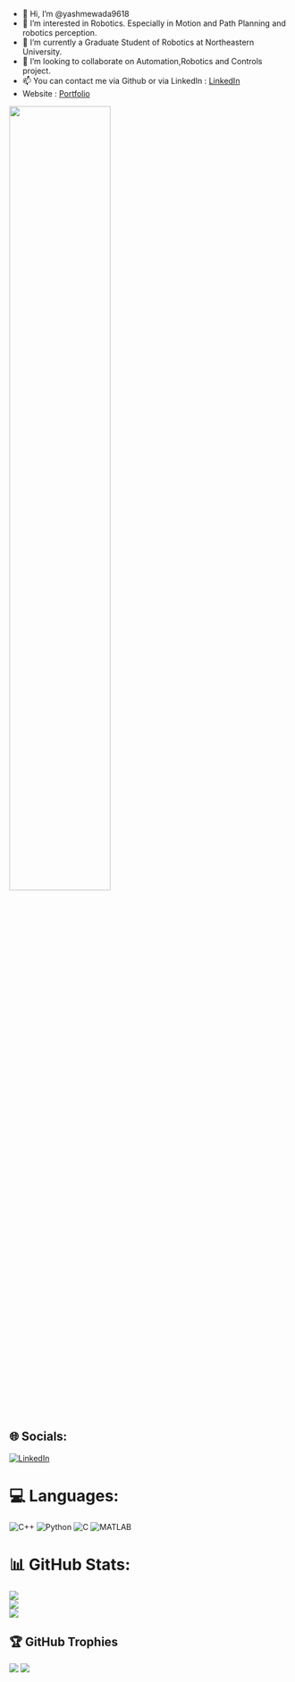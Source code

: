 - 👋 Hi, I’m @yashmewada9618
- 👀 I’m interested in Robotics. Especially in Motion and Path Planning and robotics perception.
- 🌱 I’m currently a Graduate Student of Robotics at Northeastern University.
- 💞️ I’m looking to collaborate on Automation,Robotics and Controls project.
- 📫 You can contact me via Github or via LinkedIn : [LinkedIn](https://www.linkedin.com/in/yashmewada/)
- Website : [Portfolio](https://yashmewada9618.github.io/Yash-Mewada/)


<img src="https://i.imgur.com/qI1Jfyl.gif"  width="60%"/>


## 🌐 Socials:
[![LinkedIn](https://img.shields.io/badge/LinkedIn-%230077B5.svg?logo=linkedin&logoColor=white)](https://www.linkedin.com/in/yashmewada/)

# 💻 Languages:
![C++](https://img.shields.io/badge/c++-%2300599C.svg?style=for-the-badge&logo=c%2B%2B&logoColor=white) ![Python](https://img.shields.io/badge/python-3670A0?style=for-the-badge&logo=python&logoColor=ffdd54) ![C](https://img.shields.io/badge/c-%2300599C.svg?style=for-the-badge&logo=c&logoColor=white) ![MATLAB](https://img.shields.io/badge/c-%2300599C.svg?style=for-the-badge&logo=c&logoColor=white) 
# 📊 GitHub Stats:
![](https://github-readme-stats.vercel.app/api?username=yashmewada9618&theme=dark&hide_border=false&include_all_commits=true&count_private=true)<br/>
![](https://github-readme-streak-stats.herokuapp.com/?user=yashmewada9618&theme=dark&hide_border=false)<br/>
![](https://github-readme-stats.vercel.app/api/top-langs/?username=yashmewada9618&theme=dark&hide_border=false&include_all_commits=true&count_private=true&layout=compact)

## 🏆 GitHub Trophies
![](https://github-profile-trophy.vercel.app/?username=yashmewada9618&theme=radical&no-frame=false&no-bg=false&margin-w=4)
<a href="https://visitcount.itsvg.in">
  <img src="https://visitcount.itsvg.in/api?id=yashmewada9618&label=Profile%20Views&icon=5&pretty=false" />
</a>
<!---
yashmewada9618/yashmewada9618 is a ✨ special ✨ repository because its `README.md` (this file) appears on your GitHub profile.
You can click the Preview link to take a look at your changes.
--->
